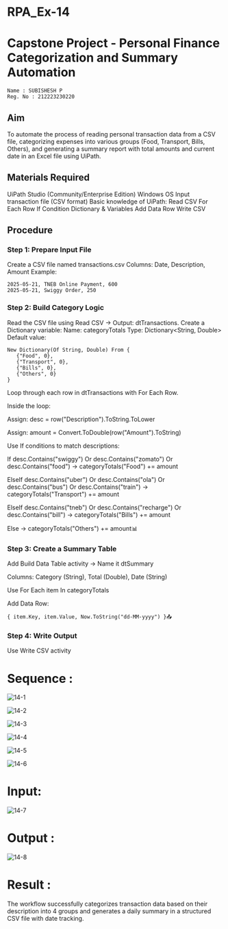 # RPA_Ex-14

# Capstone Project - Personal Finance Categorization and Summary Automation
~~~
Name : SUBISHESH P
Reg. No : 212223230220
~~~

## Aim
To automate the process of reading personal transaction data from a CSV file, categorizing expenses into various groups (Food, Transport, Bills, Others), and generating a summary report with total amounts and current date in an Excel file using UiPath.

## Materials Required
UiPath Studio (Community/Enterprise Edition)
Windows OS
Input transaction file (CSV format)
Basic knowledge of UiPath:
Read CSV
For Each Row
If Condition
Dictionary & Variables
Add Data Row
Write CSV

## Procedure

### Step 1: Prepare Input File
  Create a CSV file named transactions.csv
  Columns: Date, Description, Amount
  Example:
  ~~~
  2025-05-21, TNEB Online Payment, 600
  2025-05-21, Swiggy Order, 250
  ~~~

### Step 2: Build Category Logic
  Read the CSV file using Read CSV → Output: dtTransactions.
  Create a Dictionary variable:
  Name: categoryTotals
  Type: Dictionary<String, Double>
  Default value:
  ~~~
  New Dictionary(Of String, Double) From {
     {"Food", 0},
     {"Transport", 0},
     {"Bills", 0},
     {"Others", 0}
  }
  ~~~
  Loop through each row in dtTransactions with For Each Row.
  
  Inside the loop:
  
  Assign: desc = row("Description").ToString.ToLower
  
  Assign: amount = Convert.ToDouble(row("Amount").ToString)
  
  Use If conditions to match descriptions:
  
  If desc.Contains("swiggy") Or desc.Contains("zomato") Or desc.Contains("food")
      → categoryTotals("Food") += amount
  
  ElseIf desc.Contains("uber") Or desc.Contains("ola") Or desc.Contains("bus") Or desc.Contains("train")
      → categoryTotals("Transport") += amount
  
  ElseIf desc.Contains("tneb") Or desc.Contains("recharge") Or desc.Contains("bill")
      → categoryTotals("Bills") += amount
  
  Else
      → categoryTotals("Others") += amount📊 
      
  ### Step 3: Create a Summary Table
  Add Build Data Table activity → Name it dtSummary
  
  Columns: Category (String), Total (Double), Date (String)
  
  Use For Each item In categoryTotals
  
  Add Data Row:
  ~~~
  { item.Key, item.Value, Now.ToString("dd-MM-yyyy") }📤
  ~~~
  
  ### Step 4: Write Output
  Use Write CSV activity
  

# Sequence :
![14-1](https://github.com/user-attachments/assets/2b33c2c9-1b7d-44e5-89e4-a5d7e0d530cf)

![14-2](https://github.com/user-attachments/assets/2e0d9c17-55f0-42a3-a986-0638e6763666)

![14-3](https://github.com/user-attachments/assets/69a78c00-d6cb-4c40-b02e-18da4b9a6541)

![14-4](https://github.com/user-attachments/assets/a4058523-06d2-4413-b8b1-59b6933b5f70)

![14-5](https://github.com/user-attachments/assets/ee9ebc0b-1c5e-4326-9487-573015758198)

![14-6](https://github.com/user-attachments/assets/6d3341e4-5c84-4265-a913-da6078c204d2)


# Input:
![14-7](https://github.com/user-attachments/assets/2b837ffe-01b2-48de-a16a-d44c43fd6dac)

# Output :
![14-8](https://github.com/user-attachments/assets/1de34c3c-6bc1-4a1b-aca7-7fc9b9efc36a)

# Result :
The workflow successfully categorizes transaction data based on their description into 4 groups and generates a daily summary in a structured CSV file with date tracking.
